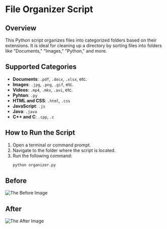 # File Organizer Script

## Overview
This Python script organizes files into categorized folders based on their extensions. It is ideal for cleaning up a directory by sorting files into folders like "Documents," "Images," "Python," and more.

## Supported Categories
- **Documents**: `.pdf`, `.docx`, `.xlsx`, etc.
- **Images**: `.jpg`, `.png`, `.gif`, etc.
- **Videos**: `.mp4`, `.mkv`, `.avi`, etc.
- **Pyhton**: `.py`
- **HTML and CSS**: `.html`, `.css`
- **JavaScript**: `.js`
- **Java**:  `.java`
- **C++ and C**: `.cpp`, `.c`

## How to Run the Script
1. Open a terminal or command prompt.
2. Navigate to the folder where the script is located.
3. Run the following command:
   ```bash
   python organizer.py

## Before 
![The Before Image](Before.png)

## After 
![The After Image](After.png)